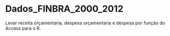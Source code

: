 # Dados_FINBRA_2000_2012
Levar receita orçamentaria, despesa orçamentaria e despesa por função do Access para o R.
